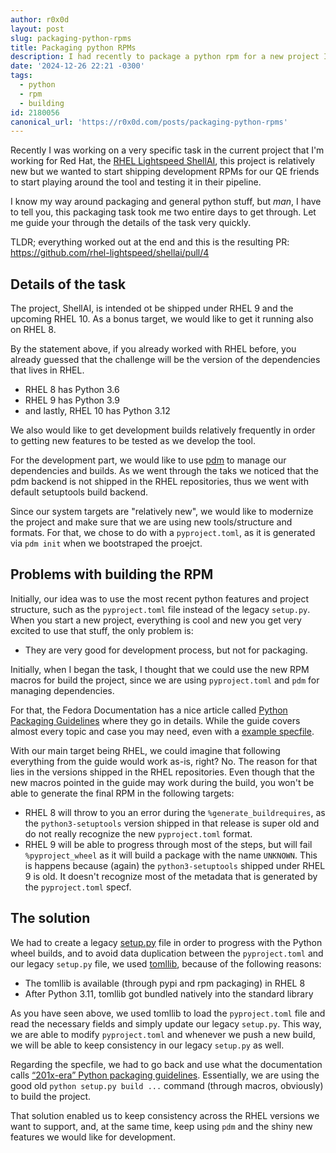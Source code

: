 ```yaml
---
author: r0x0d
layout: post
slug: packaging-python-rpms
title: Packaging python RPMs
description: I had recently to package a python rpm for a new project I'm working. Let's go through the pain and joy of this madness.
date: '2024-12-26 22:21 -0300'
tags:
  - python
  - rpm
  - building
id: 2180056
canonical_url: 'https://r0x0d.com/posts/packaging-python-rpms'
---
```


Recently I was working on a very specific task in the current project that I'm working for Red Hat, the [RHEL Lightspeed
ShellAI](https://github.com/rhel-lightspeed/shellai), this project is relatively new but we wanted to start shipping
development RPMs for our QE friends to start playing around the tool and testing it in their pipeline.

I know my way around packaging and general python stuff, but _man_, I have to tell you, this packaging task took me two
entire days to get through. Let me guide your through the details of the task very quickly.

TLDR; everything worked out at the end and this is the resulting PR: <https://github.com/rhel-lightspeed/shellai/pull/4>

## Details of the task

The project, ShellAI, is intended ot be shipped under RHEL 9 and the upcoming RHEL 10. As a bonus target, we would like
to get it running also on RHEL 8.

By the statement above, if you already worked with RHEL before, you already guessed that the challenge will be the
version of the dependencies that lives in RHEL.

* RHEL 8 has Python 3.6
* RHEL 9 has Python 3.9
* and lastly, RHEL 10 has Python 3.12

We also would like to get development builds relatively frequently in order to getting new features to be tested as we
develop the tool.

For the development part, we would like to use [pdm](https://github.com/pdm-project/pdm) to manage our dependencies and
builds. As we went through the taks we noticed that the pdm backend is not shipped in the RHEL repositories, thus we
went with default setuptools build backend.

Since our system targets are "relatively new", we would like to modernize the project and make sure that we are using
new tools/structure and formats. For that, we chose to do with a `pyproject.toml`, as it is generated via `pdm init`
when we bootstraped the proejct.

## Problems with building the RPM

Initially, our idea was to use the most recent python features and project structure, such as the `pyproject.toml` file
instead of the legacy `setup.py`. When you start a new project, everything is cool and new you get very excited to use
that stuff, the only problem is:

- They are very good for development process, but not for packaging.

Initially, when I began the task, I thought that we could use the new RPM macros for build the project, since we are
using `pyproject.toml` and `pdm` for managing dependencies.

For that, the Fedora Documentation has a nice article called [Python Packaging
Guidelines](https://docs.fedoraproject.org/en-US/packaging-guidelines/Python/) where they go in details. While the guide
covers almost every topic and case you may need, even with a [example
specfile](https://docs.fedoraproject.org/en-US/packaging-guidelines/Python/#_example_spec_file).

With our main target being RHEL, we could imagine that following everything from the guide would work as-is, right? No.
The reason for that lies in the versions shipped in the RHEL repositories. Even though that the new macros pointed in
the guide may work during the build, you won't be able to generate the final RPM in the following targets:

* RHEL 8 will throw to you an error during the `%generate_buildrequires`, as the `python3-setuptools` version shipped in
  that release is super old and do not really recognize the new `pyproject.toml` format.
* RHEL 9 will be able to progress through most of the steps, but will fail `%pyproject_wheel` as it will build a package
  with the name `UNKNOWN`. This is happens because (again) the `python3-setuptools` shipped under RHEL 9 is old. It
  doesn't recognize most of the metadata that is generated by the `pyproject.toml` specf.

## The solution

We had to create a legacy
[setup.py](https://github.com/r0x0d/shellai/blob/97b7a59622d8dd96b3957a296b4fd932575b873d/setup.py) file in order to
progress with the Python wheel builds, and to avoid data duplication between the `pyproject.toml` and our legacy
`setup.py` file, we used [tomllib](https://docs.python.org/3/library/tomllib.html), because of the following reasons:

* The tomllib is available (through pypi and rpm packaging) in RHEL 8
* After Python 3.11, tomllib got bundled natively into the standard library

As you have seen above, we used tomllib to load the `pyproject.toml` file and read the necessary fields and simply
update our legacy `setup.py`. This way, we are able to modify `pyproject.toml` and whenever we push a new build, we will
be able to keep consistency in our legacy `setup.py` as well.

Regarding the specfile, we had to go back and use what the documentation calls [“201x-era” Python packaging
guidelines](https://docs.fedoraproject.org/en-US/packaging-guidelines/Python_201x/). Essentially, we are using the good
old `python setup.py build ...` command (through macros, obviously) to build the project.

That solution enabled us to keep consistency across the RHEL versions we want to support, and, at the same time, keep
using `pdm` and the shiny new features we would like for development.
